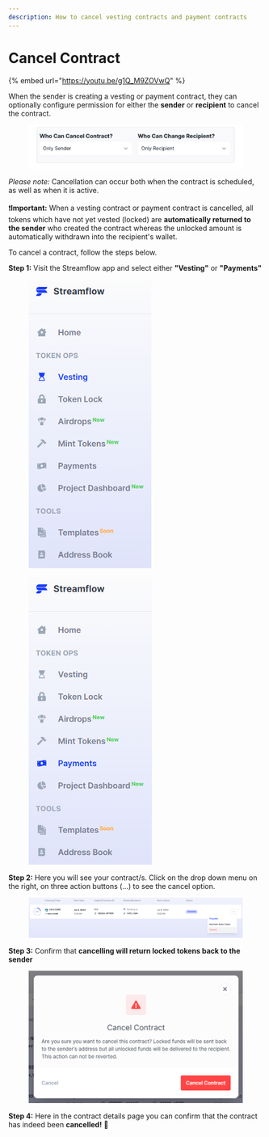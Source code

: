 ```yaml
---
description: How to cancel vesting contracts and payment contracts
---
```


# Cancel Contract

{% embed url="https://youtu.be/g1Q_M9ZOVwQ" %}

When the sender is creating a vesting or payment contract, they can optionally configure permission for either the **sender** or **recipient** to cancel the contract.&#x20;

<figure><img src="../.gitbook/assets/Screenshot 2024-07-09 112119.png" alt=""><figcaption></figcaption></figure>

_Please note:_ Cancellation can occur both when the contract is scheduled, as well as when it is active.  \
\
:exclamation:**Important:** When a vesting contract or payment contract is cancelled, all tokens which have not yet vested (locked) are **automatically returned to the sender** who created the contract whereas the unlocked amount is automatically withdrawn into the recipient's wallet.

To cancel a contract, follow the steps below.

**Step 1:** Visit the Streamflow app and select either **"Vesting"** or **"Payments"** &#x20;

<div>

<figure><img src="../.gitbook/assets/Screenshot 2024-07-11 142225.png" alt=""><figcaption></figcaption></figure>

 

<figure><img src="../.gitbook/assets/Screenshot 2024-07-11 142239.png" alt=""><figcaption></figcaption></figure>

</div>

**Step 2:** Here you will see your contract/s. Click on the drop down menu on the right, on three action buttons (...) to see the cancel option.

<figure><img src="../.gitbook/assets/Screenshot 2024-07-09 120348 (1).png" alt=""><figcaption></figcaption></figure>

**Step 3:** Confirm that **cancelling will return locked tokens back to the sender**&#x20;

<figure><img src="../.gitbook/assets/Screenshot 2024-07-09 121228.png" alt="" width="563"><figcaption></figcaption></figure>

**Step 4:** Here in the contract details page you can confirm that the contract has indeed been **cancelled!** :tada:
